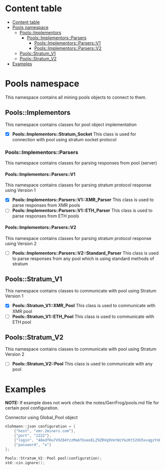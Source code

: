# Content table
- [Content table](#content-table)
- [Pools namespace](#pools-namespace)
  - [Pools::Implementors](#poolsimplementors)
    - [Pools::Implementors::Parsers](#poolsimplementorsparsers)
      - [Pools::Implementors::Parsers::V1](#poolsimplementorsparsersv1)
      - [Pools::Implementors::Parsers::V2](#poolsimplementorsparsersv2)
  - [Pools::Stratum_V1](#poolsstratum_v1)
  - [Pools::Stratum_V2](#poolsstratum_v2)
- [Examples](#examples)
# Pools namespace
This namespace contains all mining pools objects to connect to them.

## Pools::Implementors
This namespace contains classes for pool object implementation

- [x] **Pools::Implementors::Stratum_Socket** This class is used for connection with pool using stratum socket protocol

### Pools::Implementors::Parsers
This namespace contains classes for parsing responses from pool (server)

#### Pools::Implementors::Parsers::V1
This namespace contains classes for parsing stratum protocol response using Version 1

- [x] **Pools::Implementors::Parsers::V1::XMR_Parser** This class is used to parse responses from XMR pools
- [ ] **Pools::Implementors::Parsers::V1::ETH_Parser** This class is used to parse responses from ETH pools

#### Pools::Implementors::Parsers::V2
This namespace contains classes for parsing stratum protocol response using Version 2

- [ ] **Pools::Implementors::Parsers::V2::Standard_Parser** This class is used to parse responses from any pool which is using standard methods of stratum

## Pools::Stratum_V1
This namespace contains classes to communicate with pool using Stratum Version 1

- [x] **Pools::Stratum_V1::XMR_Pool** This class is used to communicate with XMR pool
- [ ] **Pools::Stratum_V1::ETH_Pool** This class is used to communicate with ETH pool

## Pools::Stratum_V2
This namespace contains classes to communicate with pool using Stratum Version 2

- [ ] **Pools::Stratum_V2::Pool** This class is used to communicate with any pool

# Examples
**NOTE:** If example does not work check the notes/GerrFrog/pools.md file for certain pool configuration.

Connector using Global_Pool object
```C
nlohmann::json configuration = {
    {"host", "xmr.2miners.com"},
    {"port", "2222"},
    {"login", "48edfHu7V9Z84YzzMa6fUueoELZ9ZRXq9VetWzYGzKt52XU5xvqgzYnDK9URnRoJMk1j8nLwEVsaSWJ4fhdUyZijBGUicoD"},
    {"password", "x"}
};

Pools::Stratum_V2::Pool pool(configuration);
std::cin.ignore();
```



